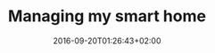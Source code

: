 ---
title: "Managing my smart home"
date: 2016-09-20T01:26:43+02:00
tags: [haskell, functional-programming]
toc: true
---